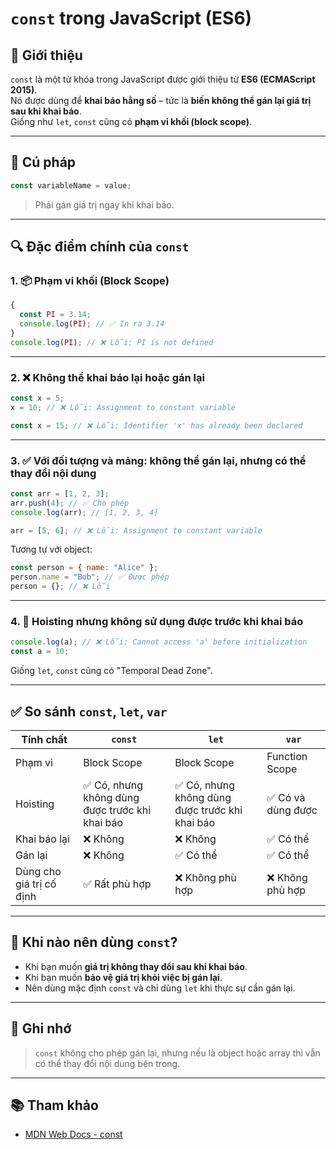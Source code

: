 # `const` trong JavaScript (ES6)

## 🧠 Giới thiệu

`const` là một từ khóa trong JavaScript được giới thiệu từ **ES6 (ECMAScript 2015)**.  
Nó được dùng để **khai báo hằng số** – tức là **biến không thể gán lại giá trị sau khi khai báo**.  
Giống như `let`, `const` cũng có **phạm vi khối (block scope)**.

---

## 🚩 Cú pháp

```javascript
const variableName = value;
```

> Phải gán giá trị ngay khi khai báo.

---

## 🔍 Đặc điểm chính của `const`

### 1. 📦 Phạm vi khối (Block Scope)

```javascript
{
  const PI = 3.14;
  console.log(PI); // ✅ In ra 3.14
}
console.log(PI); // ❌ Lỗi: PI is not defined
```

---

### 2. ❌ Không thể khai báo lại hoặc gán lại

```javascript
const x = 5;
x = 10; // ❌ Lỗi: Assignment to constant variable

const x = 15; // ❌ Lỗi: Identifier 'x' has already been declared
```

---

### 3. ✅ Với đối tượng và mảng: không thể gán lại, nhưng có thể thay đổi nội dung

```javascript
const arr = [1, 2, 3];
arr.push(4); // ✅ Cho phép
console.log(arr); // [1, 2, 3, 4]

arr = [5, 6]; // ❌ Lỗi: Assignment to constant variable
```

Tương tự với object:

```javascript
const person = { name: "Alice" };
person.name = "Bob"; // ✅ Được phép
person = {}; // ❌ Lỗi
```

---

### 4. 🚫 Hoisting nhưng không sử dụng được trước khi khai báo

```javascript
console.log(a); // ❌ Lỗi: Cannot access 'a' before initialization
const a = 10;
```

Giống `let`, `const` cũng có "Temporal Dead Zone".

---

## ✅ So sánh `const`, `let`, `var`

| Tính chất            | `const`       | `let`         | `var`         |
|---------------------|---------------|---------------|---------------|
| Phạm vi             | Block Scope   | Block Scope   | Function Scope |
| Hoisting            | ✅ Có, nhưng không dùng được trước khi khai báo | ✅ Có, nhưng không dùng được trước khi khai báo | ✅ Có và dùng được |
| Khai báo lại        | ❌ Không       | ❌ Không       | ✅ Có thể       |
| Gán lại             | ❌ Không       | ✅ Có thể      | ✅ Có thể       |
| Dùng cho giá trị cố định | ✅ Rất phù hợp | ❌ Không phù hợp | ❌ Không phù hợp |

---

## 📝 Khi nào nên dùng `const`?

- Khi bạn muốn **giá trị không thay đổi sau khi khai báo**.
- Khi bạn muốn **bảo vệ giá trị khỏi việc bị gán lại**.
- Nên dùng mặc định `const` và chỉ dùng `let` khi thực sự cần gán lại.

---

## 📌 Ghi nhớ

> `const` không cho phép gán lại, nhưng nếu là object hoặc array thì vẫn có thể thay đổi nội dung bên trong.

---

## 📚 Tham khảo
- [MDN Web Docs - const](https://developer.mozilla.org/en-US/docs/Web/JavaScript/Reference/Statements/const)